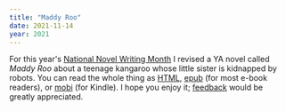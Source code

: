 ```yaml
---
title: "Maddy Roo"
date: 2021-11-14
year: 2021
---
```


For this year's [National Novel Writing Month](https://nanowrimo.org/)
I revised a YA novel called *Maddy Roo*
about a teenage kangaroo whose little sister is kidnapped by robots.
You can read the whole thing as
[HTML](https://sensibleadventures.com/maddy-roo/),
[epub](https://sensibleadventures.com/maddy-roo/maddy-roo.epub)
(for most e-book readers),
or [mobi](https://sensibleadventures.com/maddy-roo/maddy-roo.mobi)
(for Kindle).
I hope you enjoy it;
[feedback](mailto:{{site.author.email}}) would be greatly appreciated.
